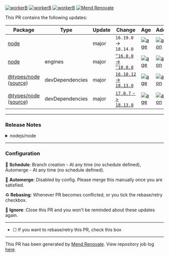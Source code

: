 [![workerB](https://img.shields.io/endpoint?url=https%3A%2F%2Fworkerb.linearb.io%2Fv2%2Fbadge%2Fprivate%2FU2FsdGVkX18LJrj0RtObbkh7QxlchxkiABzOYRStkog%2Fcollaboration.svg%3FcacheSeconds%3D60)](https://workerb.linearb.io/v2/badge/collaboration-page?magicLinkId=8biy-A6)
[![workerB](https://img.shields.io/endpoint?url=https%3A%2F%2Fworkerb.linearb.io%2Fv2%2Fbadge%2Fprivate%2FU2FsdGVkX19h6r90AiFVzMU9qiCgpjduPvkGr2EW4o%2Fcollaboration.svg%3FcacheSeconds%3D60)](https://workerb.linearb.io/v2/badge/collaboration-page?magicLinkId=a_JzDgz)
[![workerB](https://img.shields.io/endpoint?url=https%3A%2F%2Fworkerb.linearb.io%2Fv2%2Fbadge%2Fprivate%2FU2FsdGVkX18QOJLLBP8tuMEEDrSniIP3MJbsRxh5MaU%2Fcollaboration.svg%3FcacheSeconds%3D60)](https://workerb.linearb.io/v2/badge/collaboration-page?magicLinkId=Q_qKzEL)
[![Mend Renovate](https://app.renovatebot.com/images/banner.svg)](https://renovatebot.com)

This PR contains the following updates:






| Package | Type | Update | Change | Age | Adoption | Passing | Confidence |
|---|---|---|---|---|---|---|---|
| [node](https://togithub.com/nodejs/node) |  | major | `16.19.0` -> `18.14.0` | [![age](https://badges.renovateapi.com/packages/github-tags/node/v18.14.0/age-slim)](https://docs.renovatebot.com/merge-confidence/) | [![adoption](https://badges.renovateapi.com/packages/github-tags/node/v18.14.0/adoption-slim)](https://docs.renovatebot.com/merge-confidence/) | [![passing](https://badges.renovateapi.com/packages/github-tags/node/v18.14.0/compatibility-slim/16.19.0)](https://docs.renovatebot.com/merge-confidence/) | [![confidence](https://badges.renovateapi.com/packages/github-tags/node/v18.14.0/confidence-slim/16.19.0)](https://docs.renovatebot.com/merge-confidence/) |
| [node](https://togithub.com/nodejs/node) | engines | major | [`^16.0.0` -> `^18.0.0`](https://renovatebot.com/diffs/npm/node/v16.19.0/v18.14.0) | [![age](https://badges.renovateapi.com/packages/github-tags/node/v18.14.0/age-slim)](https://docs.renovatebot.com/merge-confidence/) | [![adoption](https://badges.renovateapi.com/packages/github-tags/node/v18.14.0/adoption-slim)](https://docs.renovatebot.com/merge-confidence/) | [![passing](https://badges.renovateapi.com/packages/github-tags/node/v18.14.0/compatibility-slim/v16.19.0)](https://docs.renovatebot.com/merge-confidence/) | [![confidence](https://badges.renovateapi.com/packages/github-tags/node/v18.14.0/confidence-slim/v16.19.0)](https://docs.renovatebot.com/merge-confidence/) |
| [@types/node](https://togithub.com/DefinitelyTyped/DefinitelyTyped/tree/master/types/node) ([source](https://togithub.com/DefinitelyTyped/DefinitelyTyped)) | devDependencies | major | [`16.18.12` -> `18.13.0`](https://renovatebot.com/diffs/npm/@types%2fnode/16.18.12/18.13.0) | [![age](https://badges.renovateapi.com/packages/npm/@types%2fnode/18.13.0/age-slim)](https://docs.renovatebot.com/merge-confidence/) | [![adoption](https://badges.renovateapi.com/packages/npm/@types%2fnode/18.13.0/adoption-slim)](https://docs.renovatebot.com/merge-confidence/) | [![passing](https://badges.renovateapi.com/packages/npm/@types%2fnode/18.13.0/compatibility-slim/16.18.12)](https://docs.renovatebot.com/merge-confidence/) | [![confidence](https://badges.renovateapi.com/packages/npm/@types%2fnode/18.13.0/confidence-slim/16.18.12)](https://docs.renovatebot.com/merge-confidence/) |
| [@types/node](https://togithub.com/DefinitelyTyped/DefinitelyTyped/tree/master/types/node) ([source](https://togithub.com/DefinitelyTyped/DefinitelyTyped)) | devDependencies | major | [`17.0.7` -> `18.13.0`](https://renovatebot.com/diffs/npm/@types%2fnode/17.0.7/18.13.0) | [![age](https://badges.renovateapi.com/packages/npm/@types%2fnode/18.13.0/age-slim)](https://docs.renovatebot.com/merge-confidence/) | [![adoption](https://badges.renovateapi.com/packages/npm/@types%2fnode/18.13.0/adoption-slim)](https://docs.renovatebot.com/merge-confidence/) | [![passing](https://badges.renovateapi.com/packages/npm/@types%2fnode/18.13.0/compatibility-slim/17.0.7)](https://docs.renovatebot.com/merge-confidence/) | [![confidence](https://badges.renovateapi.com/packages/npm/@types%2fnode/18.13.0/confidence-slim/17.0.7)](https://docs.renovatebot.com/merge-confidence/) |

---

### Release Notes

<details>
<summary>nodejs/node</summary>

### [`v18.14.0`](https://togithub.com/nodejs/node/releases/tag/v18.14.0): 2023-02-02, Version 18.14.0 &#x27;Hydrogen&#x27; (LTS), @&#8203;BethGriggs prepared by @&#8203;juanarbol

[Compare Source](https://togithub.com/nodejs/node/compare/v18.13.0...v18.14.0)

##### Notable changes

##### Updated npm to 9.3.1

Based on the [list of guidelines we've established on integrating `npm` and `node`](https://togithub.com/npm/cli/wiki/Integrating-with-node),
here is a grouped list of the breaking changes with the reasoning as to why they
fit within the guidelines linked above. Note that all the breaking changes were
made in [9.0.0](https://togithub.com/npm/cli/releases/tag/v9.0.0).
All subsequent minor and patch releases after `npm@9.0.0` do not contain any
breaking changes.

##### Engines

> Explanation: the node engines supported by `npm@9` make it safe to allow `npm@9` as the default in any LTS version of `14` or `16`, as well as anything later than or including `18.0.0`

-   `npm` is now compatible with the following semver range for node: `^14.17.0 || ^16.13.0 || >=18.0.0`

##### Filesystem

> Explanation: when run as root previous versions of npm attempted to manage file ownership automatically on the user's behalf. this behavior was problematic in many cases and has been removed in favor of allowing users to manage their own filesystem permissions

-   `npm` will no longer attempt to modify ownership of files it creates.

##### Auth

> Explanation: any errors thrown from users having unsupported auth configurations will show `npm config fix` in the remediation instructions, which will allow the user to automatically have their auth config fixed.

-   The presence of auth related settings that are not scoped to a specific
    registry found in a config file is no longer supported and will throw errors.

##### Login

> Explanation: the default `auth-type` has changed and users can opt back into the old behavior with `npm config set auth-type=legacy`. `login` and `adduser` have also been seperated making each command more closely match it's name instead of being aliases for each other.

-   Legacy auth types `sso`, `saml` & `legacy` have been consolidated into `"legacy"`.
-   `auth-type` defaults to `"web"`
-   `login` and `adduser` are now separate commands that send different data to the registry.
-   `auth-type` config values `web` and `legacy` only try their respective methods,
    npm no longer tries them all and waits to see which one doesn't fail.

##### Tarball Packing

> Explanation: previously using multiple ignore/allow lists when packing was an undefined behavior, and now the order of operations is strictly defined when packing a tarball making it easier to follow and should only affect users relying on the previously undefined behavior.

-   `npm pack` now follows a strict order of operations when applying ignore rules.
    If a `files` array is present in the `package.json`, then rules in `.gitignore`
    and `.npmignore` files from the root will be ignored.

##### Display/Debug/Timing Info

> Explanation: these changes center around the display of information to the terminal including timing and debug log info. We do not anticipate these changes breaking any existing workflows.

-   Links generated from git urls will now use `HEAD` instead of `master` as the default ref.
-   `timing` has been removed as a value for `--loglevel`.
-   `--timing` will show timing information regardless of `--loglevel`, except when `--silent`.
-   When run with the `--timing` flag, `npm` now writes timing data to a file
    alongside the debug log data, respecting the `logs-dir` option and falling
    back to `<CACHE>/_logs/` dir, instead of directly inside the cache directory.
-   The timing file data is no longer newline delimited JSON, and instead each run
    will create a uniquely named `<ID>-timing.json` file, with the `<ID>` portion
    being the same as the debug log.
-   `npm` now outputs some json errors on stdout. Previously `npm` would output
    all json formatted errors on stderr, making it difficult to parse as the
    stderr stream usually has logs already written to it.

##### Config/Command Deprecations or Removals

> Explanation: `install-links` is the only config or command in the list that has an effect on package installs. We fixed a number of issues that came up during prereleases with this change. It will also only be applied to new package trees created without a package-lock.json file. Any install with an existing lock file will not be changed.

-   Deprecate boolean install flags in favor of `--install-strategy`.
-   `npm config set` will no longer accept deprecated or invalid config options.
-   `install-links` config defaults to `"true"`.
-   `node-version` config has been removed.
-   `npm-version` config has been removed.
-   `npm access` subcommands have been renamed.
-   `npm birthday` has been removed.
-   `npm set-script` has been removed.
-   `npm bin` has been removed (use `npx` or `npm exec` to execute binaries).

##### Other notable changes

-   **doc**:
    -   add parallelism note to os.cpus() (Colin Ihrig) [#&#8203;45895](https://togithub.com/nodejs/node/pull/45895)
-   **http**:
    -   join authorization headers (Marco Ippolito) [#&#8203;45982](https://togithub.com/nodejs/node/pull/45982)
    -   improved timeout defaults handling (Paolo Insogna) [#&#8203;45778](https://togithub.com/nodejs/node/pull/45778)
-   **stream**:
    -   implement finished() for ReadableStream and WritableStream (Debadree Chatterjee) [#&#8203;46205](https://togithub.com/nodejs/node/pull/46205)

##### Commits

-   \[[`1352f08778`](https://togithub.com/nodejs/node/commit/1352f08778)] - **assert**: remove `assert.snapshot` (Moshe Atlow) [#&#8203;46112](https://togithub.com/nodejs/node/pull/46112)
-   \[[`4ee3238643`](https://togithub.com/nodejs/node/commit/4ee3238643)] - **async_hooks**: refactor to use `validateObject` (Deokjin Kim) [#&#8203;46004](https://togithub.com/nodejs/node/pull/46004)
-   \[[`79e0bf9b64`](https://togithub.com/nodejs/node/commit/79e0bf9b64)] - **benchmark**: include webstreams benchmark (Rafael Gonzaga) [#&#8203;45876](https://togithub.com/nodejs/node/pull/45876)
-   \[[`ed1ac82469`](https://togithub.com/nodejs/node/commit/ed1ac82469)] - **benchmark,tools**: use os.availableParallelism() (Deokjin Kim) [#&#8203;46003](https://togithub.com/nodejs/node/pull/46003)
-   \[[`16ee02f2eb`](https://togithub.com/nodejs/node/commit/16ee02f2eb)] - **(SEMVER-MINOR)** **buffer**: add buffer.isUtf8 for utf8 validation (Yagiz Nizipli) [#&#8203;45947](https://togithub.com/nodejs/node/pull/45947)
-   \[[`3bf2371a57`](https://togithub.com/nodejs/node/commit/3bf2371a57)] - **build**: add extra semi check (Jiawen Geng) [#&#8203;46194](https://togithub.com/nodejs/node/pull/46194)
-   \[[`560ee24157`](https://togithub.com/nodejs/node/commit/560ee24157)] - **build**: fix arm64 cross-compile from powershell (Stefan Stojanovic) [#&#8203;45890](https://togithub.com/nodejs/node/pull/45890)
-   \[[`48e3ad3aca`](https://togithub.com/nodejs/node/commit/48e3ad3aca)] - **build**: add option to disable shared readonly heap (Anna Henningsen) [#&#8203;45887](https://togithub.com/nodejs/node/pull/45887)
-   \[[`52a7887b94`](https://togithub.com/nodejs/node/commit/52a7887b94)] - **(SEMVER-MINOR)** **crypto**: add CryptoKey Symbol.toStringTag (Filip Skokan) [#&#8203;46042](https://togithub.com/nodejs/node/pull/46042)
-   \[[`a558774a40`](https://togithub.com/nodejs/node/commit/a558774a40)] - **crypto**: add cipher update/final methods encoding validation (vitpavlenko) [#&#8203;45990](https://togithub.com/nodejs/node/pull/45990)
-   \[[`599d1dc841`](https://togithub.com/nodejs/node/commit/599d1dc841)] - **crypto**: ensure auth tag set for chacha20-poly1305 (Ben Noordhuis) [#&#8203;46185](https://togithub.com/nodejs/node/pull/46185)
-   \[[`24a101698c`](https://togithub.com/nodejs/node/commit/24a101698c)] - **crypto**: return correct bit length in KeyObject's asymmetricKeyDetails (Filip Skokan) [#&#8203;46106](https://togithub.com/nodejs/node/pull/46106)
-   \[[`2de50fef84`](https://togithub.com/nodejs/node/commit/2de50fef84)] - **(SEMVER-MINOR)** **crypto**: add KeyObject Symbol.toStringTag (Filip Skokan) [#&#8203;46043](https://togithub.com/nodejs/node/pull/46043)
-   \[[`782b6f6f9f`](https://togithub.com/nodejs/node/commit/782b6f6f9f)] - **crypto**: ensure exported webcrypto EC keys use uncompressed point format (Ben Noordhuis) [#&#8203;46021](https://togithub.com/nodejs/node/pull/46021)
-   \[[`7a97f3f43b`](https://togithub.com/nodejs/node/commit/7a97f3f43b)] - **crypto**: fix CryptoKey prototype WPT (Filip Skokan) [#&#8203;45857](https://togithub.com/nodejs/node/pull/45857)
-   \[[`1a8aa50aa2`](https://togithub.com/nodejs/node/commit/1a8aa50aa2)] - **crypto**: fix CryptoKey WebIDL conformance (Filip Skokan) [#&#8203;45855](https://togithub.com/nodejs/node/pull/45855)
-   \[[`c6436450ee`](https://togithub.com/nodejs/node/commit/c6436450ee)] - **crypto**: fix error when getRandomValues is called without arguments (Filip Skokan) [#&#8203;45854](https://togithub.com/nodejs/node/pull/45854)
-   \[[`4cdf0002c5`](https://togithub.com/nodejs/node/commit/4cdf0002c5)] - **debugger**: refactor console in lib/internal/debugger/inspect.js (Debadree Chatterjee) [#&#8203;45847](https://togithub.com/nodejs/node/pull/45847)
-   \[[`b7fe8c70fa`](https://togithub.com/nodejs/node/commit/b7fe8c70fa)] - **deps**: update simdutf to 3.1.0 (Node.js GitHub Bot) [#&#8203;46257](https://togithub.com/nodejs/node/pull/46257)
-   \[[`eaeb870cd7`](https://togithub.com/nodejs/node/commit/eaeb870cd7)] - **deps**: upgrade npm to 9.3.1 (npm team) [#&#8203;46242](https://togithub.com/nodejs/node/pull/46242)
-   \[[`7c03a3d676`](https://togithub.com/nodejs/node/commit/7c03a3d676)] - **deps**: upgrade npm to 9.3.0 (npm team) [#&#8203;46193](https://togithub.com/nodejs/node/pull/46193)
-   \[[`340d76accb`](https://togithub.com/nodejs/node/commit/340d76accb)] - **deps**: cherrypick simdutf patch (Jiawen Geng) [#&#8203;46194](https://togithub.com/nodejs/node/pull/46194)
-   \[[`cce2af4306`](https://togithub.com/nodejs/node/commit/cce2af4306)] - **deps**: bump googletest to 2023.01.13 (Jiawen Geng) [#&#8203;46198](https://togithub.com/nodejs/node/pull/46198)
-   \[[`d251a66bed`](https://togithub.com/nodejs/node/commit/d251a66bed)] - **deps**: add /deps/\*\*/.github/ to .gitignore (Luigi Pinca) [#&#8203;46091](https://togithub.com/nodejs/node/pull/46091)
-   \[[`874054f469`](https://togithub.com/nodejs/node/commit/874054f469)] - **deps**: add simdutf version to metadata (Mike Roth) [#&#8203;46145](https://togithub.com/nodejs/node/pull/46145)
-   \[[`2497702b82`](https://togithub.com/nodejs/node/commit/2497702b82)] - **deps**: update simdutf to 2.1.0 (Node.js GitHub Bot) [#&#8203;46128](https://togithub.com/nodejs/node/pull/46128)
-   \[[`c8492b7f4c`](https://togithub.com/nodejs/node/commit/c8492b7f4c)] - **deps**: update corepack to 0.15.3 (Node.js GitHub Bot) [#&#8203;46037](https://togithub.com/nodejs/node/pull/46037)
-   \[[`d148f357fd`](https://togithub.com/nodejs/node/commit/d148f357fd)] - **deps**: update simdutf to 2.0.9 (Node.js GitHub Bot) [#&#8203;45975](https://togithub.com/nodejs/node/pull/45975)
-   \[[`422a98199c`](https://togithub.com/nodejs/node/commit/422a98199c)] - **deps**: update to uvwasi 0.0.14 (Colin Ihrig) [#&#8203;45970](https://togithub.com/nodejs/node/pull/45970)
-   \[[`7812752db0`](https://togithub.com/nodejs/node/commit/7812752db0)] - **deps**: fix updater github workflow job (Yagiz Nizipli) [#&#8203;45972](https://togithub.com/nodejs/node/pull/45972)
-   \[[`4063cdcef6`](https://togithub.com/nodejs/node/commit/4063cdcef6)] - ***Revert*** "**deps**: disable avx512 for simutf on benchmark ci" (Yagiz Nizipli) [#&#8203;45948](https://togithub.com/nodejs/node/pull/45948)
-   \[[`64d3e3f3ba`](https://togithub.com/nodejs/node/commit/64d3e3f3ba)] - **deps**: disable avx512 for simutf on benchmark ci (Yagiz Nizipli) [#&#8203;45803](https://togithub.com/nodejs/node/pull/45803)
-   \[[`c9845fc334`](https://togithub.com/nodejs/node/commit/c9845fc334)] - **deps**: add simdutf dependency (Yagiz Nizipli) [#&#8203;45803](https://togithub.com/nodejs/node/pull/45803)
-   \[[`6963c96547`](https://togithub.com/nodejs/node/commit/6963c96547)] - **deps**: update timezone to 2022g (Node.js GitHub Bot) [#&#8203;45731](https://togithub.com/nodejs/node/pull/45731)
-   \[[`874f6c340b`](https://togithub.com/nodejs/node/commit/874f6c340b)] - **deps**: update undici to 5.14.0 (Node.js GitHub Bot) [#&#8203;45812](https://togithub.com/nodejs/node/pull/45812)
-   \[[`7599b913d5`](https://togithub.com/nodejs/node/commit/7599b913d5)] - **deps**: upgrade npm to 9.2.0 (npm team) [#&#8203;45780](https://togithub.com/nodejs/node/pull/45780)
-   \[[`4844935ff3`](https://togithub.com/nodejs/node/commit/4844935ff3)] - **deps**: upgrade npm to 9.1.3 (npm team) [#&#8203;45693](https://togithub.com/nodejs/node/pull/45693)
-   \[[`8dce62c7fe`](https://togithub.com/nodejs/node/commit/8dce62c7fe)] - **deps**: V8: cherry-pick [`5fe919f`](https://togithub.com/nodejs/node/commit/5fe919f78321) (Richard Lau) [#&#8203;45587](https://togithub.com/nodejs/node/pull/45587)
-   \[[`8de642517e`](https://togithub.com/nodejs/node/commit/8de642517e)] - **dgram**: sync the old handle state to new handle (theanarkh) [#&#8203;46041](https://togithub.com/nodejs/node/pull/46041)
-   \[[`de2b7a9640`](https://togithub.com/nodejs/node/commit/de2b7a9640)] - **doc**: fix mismatched arguments of `NodeEventTarget` (Deokjin Kim) [#&#8203;45678](https://togithub.com/nodejs/node/pull/45678)
-   \[[`6317502d10`](https://togithub.com/nodejs/node/commit/6317502d10)] - **doc**: update events API example to have runnable code (Deokjin Kim) [#&#8203;45760](https://togithub.com/nodejs/node/pull/45760)
-   \[[`a9db45eee1`](https://togithub.com/nodejs/node/commit/a9db45eee1)] - **doc**: add note to tls docs about secureContext availability (Tim Gerk) [#&#8203;46224](https://togithub.com/nodejs/node/pull/46224)
-   \[[`5294371063`](https://togithub.com/nodejs/node/commit/5294371063)] - **doc**: add text around collaborative expectations (Michael Dawson) [#&#8203;46121](https://togithub.com/nodejs/node/pull/46121)
-   \[[`be85d5a6eb`](https://togithub.com/nodejs/node/commit/be85d5a6eb)] - **doc**: update to match changed `--dns-result-order` default (Mordy Tikotzky) [#&#8203;46148](https://togithub.com/nodejs/node/pull/46148)
-   \[[`4f2d9ea6da`](https://togithub.com/nodejs/node/commit/4f2d9ea6da)] - **doc**: add Node-API media link (Kevin Eady) [#&#8203;46189](https://togithub.com/nodejs/node/pull/46189)
-   \[[`9bfd40466f`](https://togithub.com/nodejs/node/commit/9bfd40466f)] - **doc**: update http.setMaxIdleHTTPParsers arguments (Debadree Chatterjee) [#&#8203;46168](https://togithub.com/nodejs/node/pull/46168)
-   \[[`d7a8c076e1`](https://togithub.com/nodejs/node/commit/d7a8c076e1)] - **doc**: use "file system" instead of "filesystem" (Rich Trott) [#&#8203;46178](https://togithub.com/nodejs/node/pull/46178)
-   \[[`e54483cd2b`](https://togithub.com/nodejs/node/commit/e54483cd2b)] - **doc**: https update default request timeout (Marco Ippolito) [#&#8203;46184](https://togithub.com/nodejs/node/pull/46184)
-   \[[`335110b0fb`](https://togithub.com/nodejs/node/commit/335110b0fb)] - **doc**: make options of readableStream.pipeTo as optional (Deokjin Kim) [#&#8203;46180](https://togithub.com/nodejs/node/pull/46180)
-   \[[`ec34cad712`](https://togithub.com/nodejs/node/commit/ec34cad712)] - **doc**: add PerformanceObserver.supportedEntryTypes to doc (theanarkh) [#&#8203;45962](https://togithub.com/nodejs/node/pull/45962)
-   \[[`d0f905bd6f`](https://togithub.com/nodejs/node/commit/d0f905bd6f)] - **doc**: duplex and readable from uncaught execption warning (Marco Ippolito) [#&#8203;46135](https://togithub.com/nodejs/node/pull/46135)
-   \[[`512feaafa4`](https://togithub.com/nodejs/node/commit/512feaafa4)] - **doc**: remove outdated sections from `maintaining-v8` (Antoine du Hamel) [#&#8203;46137](https://togithub.com/nodejs/node/pull/46137)
-   \[[`849a3e2ce7`](https://togithub.com/nodejs/node/commit/849a3e2ce7)] - **doc**: fix (EC)DHE remark in TLS docs (Tobias Nießen) [#&#8203;46114](https://togithub.com/nodejs/node/pull/46114)
-   \[[`a3c9c1b4e6`](https://togithub.com/nodejs/node/commit/a3c9c1b4e6)] - **doc**: fix ERR_TLS_RENEGOTIATION_DISABLED text (Tobias Nießen) [#&#8203;46122](https://togithub.com/nodejs/node/pull/46122)
-   \[[`1834e94ebb`](https://togithub.com/nodejs/node/commit/1834e94ebb)] - **doc**: fix spelling in SECURITY.md (Vaishno Chaitanya) [#&#8203;46124](https://togithub.com/nodejs/node/pull/46124)
-   \[[`3968698af5`](https://togithub.com/nodejs/node/commit/3968698af5)] - **doc**: abort controller emits error in child process (Debadree Chatterjee) [#&#8203;46072](https://togithub.com/nodejs/node/pull/46072)
-   \[[`1ec14c2c61`](https://togithub.com/nodejs/node/commit/1ec14c2c61)] - **doc**: fix `event.cancelBubble` documentation (Deokjin Kim) [#&#8203;45986](https://togithub.com/nodejs/node/pull/45986)
-   \[[`5539977f80`](https://togithub.com/nodejs/node/commit/5539977f80)] - **doc**: add personal pronouns option (Filip Skokan) [#&#8203;46118](https://togithub.com/nodejs/node/pull/46118)
-   \[[`1fabef3a81`](https://togithub.com/nodejs/node/commit/1fabef3a81)] - **doc**: mention how to run ncu-ci citgm (Rafael Gonzaga) [#&#8203;46090](https://togithub.com/nodejs/node/pull/46090)
-   \[[`84dc65ab87`](https://togithub.com/nodejs/node/commit/84dc65ab87)] - **doc**: include updating release optional step (Rafael Gonzaga) [#&#8203;46089](https://togithub.com/nodejs/node/pull/46089)
-   \[[`76c7ea1e74`](https://togithub.com/nodejs/node/commit/76c7ea1e74)] - **doc**: describe argument of `Symbol.for` (Deokjin Kim) [#&#8203;46019](https://togithub.com/nodejs/node/pull/46019)
-   \[[`2307a74990`](https://togithub.com/nodejs/node/commit/2307a74990)] - **doc**: update isUtf8 description (Yagiz Nizipli) [#&#8203;45973](https://togithub.com/nodejs/node/pull/45973)
-   \[[`fa5b65ea24`](https://togithub.com/nodejs/node/commit/fa5b65ea24)] - **doc**: use console.error for error case in timers and tls (Deokjin Kim) [#&#8203;46002](https://togithub.com/nodejs/node/pull/46002)
-   \[[`29d509c100`](https://togithub.com/nodejs/node/commit/29d509c100)] - **doc**: fix wrong output of example in `url.protocol` (Deokjin Kim) [#&#8203;45954](https://togithub.com/nodejs/node/pull/45954)
-   \[[`61dbca2690`](https://togithub.com/nodejs/node/commit/61dbca2690)] - **doc**: use `os.availableParallelism()` in async_context and cluster (Deokjin Kim) [#&#8203;45979](https://togithub.com/nodejs/node/pull/45979)
-   \[[`86b2c8cea2`](https://togithub.com/nodejs/node/commit/86b2c8cea2)] - **doc**: make EventEmitterAsyncResource's `options` as optional (Deokjin Kim) [#&#8203;45985](https://togithub.com/nodejs/node/pull/45985)
-   \[[`335acf7748`](https://togithub.com/nodejs/node/commit/335acf7748)] - **doc**: replace single executable champion in strategic initiatives doc (Darshan Sen) [#&#8203;45956](https://togithub.com/nodejs/node/pull/45956)
-   \[[`aab35a9388`](https://togithub.com/nodejs/node/commit/aab35a9388)] - **doc**: update error message of example in repl (Deokjin Kim) [#&#8203;45920](https://togithub.com/nodejs/node/pull/45920)
-   \[[`53a94a95ff`](https://togithub.com/nodejs/node/commit/53a94a95ff)] - **doc**: fix typos in packages.md (Eric Mutta) [#&#8203;45957](https://togithub.com/nodejs/node/pull/45957)
-   \[[`83875f46cf`](https://togithub.com/nodejs/node/commit/83875f46cf)] - **doc**: remove port from example in `url.hostname` (Deokjin Kim) [#&#8203;45927](https://togithub.com/nodejs/node/pull/45927)
-   \[[`162d3a94e3`](https://togithub.com/nodejs/node/commit/162d3a94e3)] - **doc**: show output of example in http (Deokjin Kim) [#&#8203;45915](https://togithub.com/nodejs/node/pull/45915)
-   \[[`53684e4506`](https://togithub.com/nodejs/node/commit/53684e4506)] - **(SEMVER-MINOR)** **doc**: add parallelism note to os.cpus() (Colin Ihrig) [#&#8203;45895](https://togithub.com/nodejs/node/pull/45895)
-   \[[`546e083d36`](https://togithub.com/nodejs/node/commit/546e083d36)] - **doc**: fix wrong output of example in `url.password` (Deokjin Kim) [#&#8203;45928](https://togithub.com/nodejs/node/pull/45928)
-   \[[`14c95ecd23`](https://togithub.com/nodejs/node/commit/14c95ecd23)] - **doc**: fix some history entries in `deprecations.md` (Antoine du Hamel) [#&#8203;45891](https://togithub.com/nodejs/node/pull/45891)
-   \[[`d94dba973b`](https://togithub.com/nodejs/node/commit/d94dba973b)] - **doc**: add tip for NODE_MODULE (theanarkh) [#&#8203;45797](https://togithub.com/nodejs/node/pull/45797)
-   \[[`662f574c5b`](https://togithub.com/nodejs/node/commit/662f574c5b)] - **doc**: reduce likelihood of mismerges during release (Richard Lau) [#&#8203;45864](https://togithub.com/nodejs/node/pull/45864)
-   \[[`48ea28aa30`](https://togithub.com/nodejs/node/commit/48ea28aa30)] - **doc**: add backticks to webcrypto rsaOaepParams (Filip Skokan) [#&#8203;45883](https://togithub.com/nodejs/node/pull/45883)
-   \[[`726b285163`](https://togithub.com/nodejs/node/commit/726b285163)] - **doc**: remove release cleanup step (Michaël Zasso) [#&#8203;45858](https://togithub.com/nodejs/node/pull/45858)
-   \[[`5eb93f1de9`](https://togithub.com/nodejs/node/commit/5eb93f1de9)] - **doc**: add stream/promises pipeline and finished to doc (Marco Ippolito) [#&#8203;45832](https://togithub.com/nodejs/node/pull/45832)
-   \[[`f874d0ba74`](https://togithub.com/nodejs/node/commit/f874d0ba74)] - **doc**: remove Juan Jose keys (Rafael Gonzaga) [#&#8203;45827](https://togithub.com/nodejs/node/pull/45827)
-   \[[`67efe2a55e`](https://togithub.com/nodejs/node/commit/67efe2a55e)] - **doc**: fix wrong output of example in util (Deokjin Kim) [#&#8203;45825](https://togithub.com/nodejs/node/pull/45825)
-   \[[`b709af31e0`](https://togithub.com/nodejs/node/commit/b709af31e0)] - **doc**: sort http.createServer() options alphabetically (Luigi Pinca) [#&#8203;45680](https://togithub.com/nodejs/node/pull/45680)
-   \[[`ebe292113a`](https://togithub.com/nodejs/node/commit/ebe292113a)] - **doc,crypto**: fix WebCryptoAPI import keyData and export return (Filip Skokan) [#&#8203;46076](https://togithub.com/nodejs/node/pull/46076)
-   \[[`204757719c`](https://togithub.com/nodejs/node/commit/204757719c)] - **errors**: refactor to use a method that formats a list string (Daeyeon Jeong) [#&#8203;45793](https://togithub.com/nodejs/node/pull/45793)
-   \[[`463bb9602e`](https://togithub.com/nodejs/node/commit/463bb9602e)] - **esm**: mark `importAssertions` as required (Antoine du Hamel) [#&#8203;46164](https://togithub.com/nodejs/node/pull/46164)
-   \[[`0bdf2db079`](https://togithub.com/nodejs/node/commit/0bdf2db079)] - **esm**: rewrite loader hooks test (Geoffrey Booth) [#&#8203;46016](https://togithub.com/nodejs/node/pull/46016)
-   \[[`297773c6d1`](https://togithub.com/nodejs/node/commit/297773c6d1)] - **events**: change status of `event.returnvalue` to legacy (Deokjin Kim) [#&#8203;46175](https://togithub.com/nodejs/node/pull/46175)
-   \[[`d088d6e5c3`](https://togithub.com/nodejs/node/commit/d088d6e5c3)] - **events**: change status of `event.cancelBubble` to legacy (Deokjin Kim) [#&#8203;46146](https://togithub.com/nodejs/node/pull/46146)
-   \[[`36be0c4ee2`](https://togithub.com/nodejs/node/commit/36be0c4ee2)] - **events**: change status of `event.srcElement` to legacy (Deokjin Kim) [#&#8203;46085](https://togithub.com/nodejs/node/pull/46085)
-   \[[`b239f0684a`](https://togithub.com/nodejs/node/commit/b239f0684a)] - **events**: fix violation of symbol naming convention (Deokjin Kim) [#&#8203;45978](https://togithub.com/nodejs/node/pull/45978)
-   \[[`aec340b312`](https://togithub.com/nodejs/node/commit/aec340b312)] - **fs**: refactor to use `validateInteger` (Deokjin Kim) [#&#8203;46008](https://togithub.com/nodejs/node/pull/46008)
-   \[[`e620de6444`](https://togithub.com/nodejs/node/commit/e620de6444)] - **http**: refactor to use `validateHeaderName` (Deokjin Kim) [#&#8203;46143](https://togithub.com/nodejs/node/pull/46143)
-   \[[`3e70b7d863`](https://togithub.com/nodejs/node/commit/3e70b7d863)] - **http**: writeHead if statusmessage is undefined dont override headers (Marco Ippolito) [#&#8203;46173](https://togithub.com/nodejs/node/pull/46173)
-   \[[`3d1dd96c4f`](https://togithub.com/nodejs/node/commit/3d1dd96c4f)] - **http**: refactor to use min of validateNumber for maxTotalSockets (Deokjin Kim) [#&#8203;46115](https://togithub.com/nodejs/node/pull/46115)
-   \[[`4df1fcc9db`](https://togithub.com/nodejs/node/commit/4df1fcc9db)] - **(SEMVER-MINOR)** **http**: join authorization headers (Marco Ippolito) [#&#8203;45982](https://togithub.com/nodejs/node/pull/45982)
-   \[[`8c06e2f645`](https://togithub.com/nodejs/node/commit/8c06e2f645)] - **http**: replace `var` with `const` on code of comment (Deokjin Kim) [#&#8203;45951](https://togithub.com/nodejs/node/pull/45951)
-   \[[`3c0c5e0567`](https://togithub.com/nodejs/node/commit/3c0c5e0567)] - **(SEMVER-MINOR)** **http**: improved timeout defaults handling (Paolo Insogna) [#&#8203;45778](https://togithub.com/nodejs/node/pull/45778)
-   \[[`edcd4fc576`](https://togithub.com/nodejs/node/commit/edcd4fc576)] - **lib**: use kEmptyObject and update JSDoc in webstreams (Deokjin Kim) [#&#8203;46183](https://togithub.com/nodejs/node/pull/46183)
-   \[[`d6fc855b8a`](https://togithub.com/nodejs/node/commit/d6fc855b8a)] - **lib**: refactor to use validate function (Deokjin Kim) [#&#8203;46101](https://togithub.com/nodejs/node/pull/46101)
-   \[[`bc17f37b98`](https://togithub.com/nodejs/node/commit/bc17f37b98)] - **lib**: reuse invalid state errors on webstreams (Rafael Gonzaga) [#&#8203;46086](https://togithub.com/nodejs/node/pull/46086)
-   \[[`86554bf27c`](https://togithub.com/nodejs/node/commit/86554bf27c)] - **lib**: fix incorrect use of console intrinsic (Colin Ihrig) [#&#8203;46044](https://togithub.com/nodejs/node/pull/46044)
-   \[[`7fc7b19124`](https://togithub.com/nodejs/node/commit/7fc7b19124)] - **lib**: update JSDoc of `getOwnPropertyValueOrDefault` (Deokjin Kim) [#&#8203;46010](https://togithub.com/nodejs/node/pull/46010)
-   \[[`c1cc1f9e12`](https://togithub.com/nodejs/node/commit/c1cc1f9e12)] - **lib**: use `kEmptyObject` as default value for options (Deokjin Kim) [#&#8203;46011](https://togithub.com/nodejs/node/pull/46011)
-   \[[`db617222da`](https://togithub.com/nodejs/node/commit/db617222da)] - **meta**: update AUTHORS (Node.js GitHub Bot) [#&#8203;46215](https://togithub.com/nodejs/node/pull/46215)
-   \[[`10afecd0d8`](https://togithub.com/nodejs/node/commit/10afecd0d8)] - **meta**: update AUTHORS (Node.js GitHub Bot) [#&#8203;46130](https://togithub.com/nodejs/node/pull/46130)
-   \[[`d8ce990ce6`](https://togithub.com/nodejs/node/commit/d8ce990ce6)] - **meta**: update comment in `CODEOWNERS` to better reflect current policy (Antoine du Hamel) [#&#8203;45944](https://togithub.com/nodejs/node/pull/45944)
-   \[[`e3f0194168`](https://togithub.com/nodejs/node/commit/e3f0194168)] - **meta**: update AUTHORS (Node.js GitHub Bot) [#&#8203;46040](https://togithub.com/nodejs/node/pull/46040)
-   \[[`d31c478929`](https://togithub.com/nodejs/node/commit/d31c478929)] - **meta**: update AUTHORS (Node.js GitHub Bot) [#&#8203;45968](https://togithub.com/nodejs/node/pull/45968)
-   \[[`10a276a3e0`](https://togithub.com/nodejs/node/commit/10a276a3e0)] - **meta**: add `nodejs/loaders` to CODEOWNERS (Geoffrey Booth) [#&#8203;45940](https://togithub.com/nodejs/node/pull/45940)
-   \[[`56247d7c87`](https://togithub.com/nodejs/node/commit/56247d7c87)] - **meta**: add `nodejs/test_runner` to CODEOWNERS (Antoine du Hamel) [#&#8203;45935](https://togithub.com/nodejs/node/pull/45935)
-   \[[`3bef8bc743`](https://togithub.com/nodejs/node/commit/3bef8bc743)] - **meta**: update AUTHORS (Node.js GitHub Bot) [#&#8203;45899](https://togithub.com/nodejs/node/pull/45899)
-   \[[`baf30ee935`](https://togithub.com/nodejs/node/commit/baf30ee935)] - **module**: fix unintended mutation (Antoine du Hamel) [#&#8203;46108](https://togithub.com/nodejs/node/pull/46108)
-   \[[`3ad584c357`](https://togithub.com/nodejs/node/commit/3ad584c357)] - **net**: handle socket.write(cb) edge case (Santiago Gimeno) [#&#8203;45922](https://togithub.com/nodejs/node/pull/45922)
-   \[[`2ab35cf0cc`](https://togithub.com/nodejs/node/commit/2ab35cf0cc)] - **node-api**: disambiguate napi_add_finalizer (Chengzhong Wu) [#&#8203;45401](https://togithub.com/nodejs/node/pull/45401)
-   \[[`6e9676e986`](https://togithub.com/nodejs/node/commit/6e9676e986)] - **node-api**: generalize finalizer second pass callback (Chengzhong Wu) [#&#8203;44141](https://togithub.com/nodejs/node/pull/44141)
-   \[[`b2faceff0a`](https://togithub.com/nodejs/node/commit/b2faceff0a)] - **(SEMVER-MINOR)** **os**: add availableParallelism() (Colin Ihrig) [#&#8203;45895](https://togithub.com/nodejs/node/pull/45895)
-   \[[`8fac4c5684`](https://togithub.com/nodejs/node/commit/8fac4c5684)] - **perf_hooks**: fix checking range of `options.figures` in createHistogram (Deokjin Kim) [#&#8203;45999](https://togithub.com/nodejs/node/pull/45999)
-   \[[`ea73702847`](https://togithub.com/nodejs/node/commit/ea73702847)] - **process,worker**: ensure code after exit() effectless (ywave620) [#&#8203;45620](https://togithub.com/nodejs/node/pull/45620)
-   \[[`784ed594ea`](https://togithub.com/nodejs/node/commit/784ed594ea)] - **repl**: improve robustness wrt to prototype pollution (Antoine du Hamel) [#&#8203;45604](https://togithub.com/nodejs/node/pull/45604)
-   \[[`fcfde3412e`](https://togithub.com/nodejs/node/commit/fcfde3412e)] - **src**: rename internal module declaration as internal bindings (Chengzhong Wu) [#&#8203;45551](https://togithub.com/nodejs/node/pull/45551)
-   \[[`646cadccd0`](https://togithub.com/nodejs/node/commit/646cadccd0)] - **src**: fix endianness of simdutf (Yagiz Nizipli) [#&#8203;46257](https://togithub.com/nodejs/node/pull/46257)
-   \[[`94605b1665`](https://togithub.com/nodejs/node/commit/94605b1665)] - **src**: replace unreachable code with static_assert (Tobias Nießen) [#&#8203;46209](https://togithub.com/nodejs/node/pull/46209)
-   \[[`3ce39bbcb7`](https://togithub.com/nodejs/node/commit/3ce39bbcb7)] - **src**: hide kMaxDigestMultiplier outside HKDF impl (Tobias Nießen) [#&#8203;46206](https://togithub.com/nodejs/node/pull/46206)
-   \[[`9648b06e09`](https://togithub.com/nodejs/node/commit/9648b06e09)] - **src**: distinguish env stopping flags (Chengzhong Wu) [#&#8203;45907](https://togithub.com/nodejs/node/pull/45907)
-   \[[`53ecd20bbd`](https://togithub.com/nodejs/node/commit/53ecd20bbd)] - **src**: remove return after abort (Shelley Vohr) [#&#8203;46172](https://togithub.com/nodejs/node/pull/46172)
-   \[[`c4c8931b9d`](https://togithub.com/nodejs/node/commit/c4c8931b9d)] - **src**: remove unnecessary semicolons (Shelley Vohr) [#&#8203;46171](https://togithub.com/nodejs/node/pull/46171)
-   \[[`fab72b1677`](https://togithub.com/nodejs/node/commit/fab72b1677)] - **src**: use simdutf for converting externalized builtins to UTF-16 (Anna Henningsen) [#&#8203;46119](https://togithub.com/nodejs/node/pull/46119)
-   \[[`67729961e7`](https://togithub.com/nodejs/node/commit/67729961e7)] - **src**: use constant strings for memory info names (Chengzhong Wu) [#&#8203;46087](https://togithub.com/nodejs/node/pull/46087)
-   \[[`0ac4e5dd34`](https://togithub.com/nodejs/node/commit/0ac4e5dd34)] - **src**: fix typo in node_snapshotable.cc (Vadim) [#&#8203;46103](https://togithub.com/nodejs/node/pull/46103)
-   \[[`b454a7665d`](https://togithub.com/nodejs/node/commit/b454a7665d)] - **src**: keep PipeWrap::Open function consistent with TCPWrap (theanarkh) [#&#8203;46064](https://togithub.com/nodejs/node/pull/46064)
-   \[[`41f5a29cca`](https://togithub.com/nodejs/node/commit/41f5a29cca)] - **src**: speed up process.getActiveResourcesInfo() (Darshan Sen) [#&#8203;46014](https://togithub.com/nodejs/node/pull/46014)
-   \[[`02a61dd6bd`](https://togithub.com/nodejs/node/commit/02a61dd6bd)] - **src**: fix typo in `node_file.cc` (Vadim) [#&#8203;45998](https://togithub.com/nodejs/node/pull/45998)
-   \[[`99c033ed98`](https://togithub.com/nodejs/node/commit/99c033ed98)] - **src**: fix crash on OnStreamRead on Windows (Santiago Gimeno) [#&#8203;45878](https://togithub.com/nodejs/node/pull/45878)
-   \[[`27d6a8b2b1`](https://togithub.com/nodejs/node/commit/27d6a8b2b1)] - **src**: fix creating `Isolate`s from addons (Anna Henningsen) [#&#8203;45885](https://togithub.com/nodejs/node/pull/45885)
-   \[[`9ca31cdba3`](https://togithub.com/nodejs/node/commit/9ca31cdba3)] - **src**: use string_view for FastStringKey implementation (Anna Henningsen) [#&#8203;45914](https://togithub.com/nodejs/node/pull/45914)
-   \[[`e4fc3abfd5`](https://togithub.com/nodejs/node/commit/e4fc3abfd5)] - **src**: fix UB in overflow checks (Ben Noordhuis) [#&#8203;45882](https://togithub.com/nodejs/node/pull/45882)
-   \[[`574afac26a`](https://togithub.com/nodejs/node/commit/574afac26a)] - **src**: check size of args before using for exec_path (A. Wilcox) [#&#8203;45902](https://togithub.com/nodejs/node/pull/45902)
-   \[[`f0692468cd`](https://togithub.com/nodejs/node/commit/f0692468cd)] - **src**: fix tls certificate root store data race (Ben Noordhuis) [#&#8203;45767](https://togithub.com/nodejs/node/pull/45767)
-   \[[`a749ceda2e`](https://togithub.com/nodejs/node/commit/a749ceda2e)] - **src**: add undici and acorn to `process.versions` (Debadree Chatterjee) [#&#8203;45621](https://togithub.com/nodejs/node/pull/45621)
-   \[[`08a6a61575`](https://togithub.com/nodejs/node/commit/08a6a61575)] - **src,lib**: the handle keeps loop alive in cluster rr mode (theanarkh) [#&#8203;46161](https://togithub.com/nodejs/node/pull/46161)
-   \[[`a87963de6b`](https://togithub.com/nodejs/node/commit/a87963de6b)] - **stream**: fix pipeline calling end on destination more than once (Debadree Chatterjee) [#&#8203;46226](https://togithub.com/nodejs/node/pull/46226)
-   \[[`cde59606cd`](https://togithub.com/nodejs/node/commit/cde59606cd)] - **(SEMVER-MINOR)** **stream**: implement finished() for ReadableStream and WritableStream (Debadree Chatterjee) [#&#8203;46205](https://togithub.com/nodejs/node/pull/46205)
-   \[[`441d9de33e`](https://togithub.com/nodejs/node/commit/441d9de33e)] - **stream**: refactor to use `validateFunction` (Deokjin Kim) [#&#8203;46007](https://togithub.com/nodejs/node/pull/46007)
-   \[[`325fc08d48`](https://togithub.com/nodejs/node/commit/325fc08d48)] - **stream**: fix typo in JSDoc (Deokjin Kim) [#&#8203;45991](https://togithub.com/nodejs/node/pull/45991)
-   \[[`536322fa1c`](https://togithub.com/nodejs/node/commit/536322fa1c)] - **test**: update postject to 1.0.0-alpha.4 (Node.js GitHub Bot) [#&#8203;46212](https://togithub.com/nodejs/node/pull/46212)
-   \[[`a3056f4125`](https://togithub.com/nodejs/node/commit/a3056f4125)] - **test**: refactor to avoid mutation of global by a loader (Michaël Zasso) [#&#8203;46220](https://togithub.com/nodejs/node/pull/46220)
-   \[[`1790569518`](https://togithub.com/nodejs/node/commit/1790569518)] - **test**: improve test coverage for WHATWG `TextDecoder` (Juan José) [#&#8203;45241](https://togithub.com/nodejs/node/pull/45241)
-   \[[`896027c006`](https://togithub.com/nodejs/node/commit/896027c006)] - **test**: add fix so that test exits if port 42 is unprivileged (Suyash Nayan) [#&#8203;45904](https://togithub.com/nodejs/node/pull/45904)
-   \[[`257224da0e`](https://togithub.com/nodejs/node/commit/257224da0e)] - **test**: use `os.availableParallelism()` (Deokjin Kim) [#&#8203;46003](https://togithub.com/nodejs/node/pull/46003)
-   \[[`7e1462dd02`](https://togithub.com/nodejs/node/commit/7e1462dd02)] - **test**: update Web Events WPT (Deokjin Kim) [#&#8203;46051](https://togithub.com/nodejs/node/pull/46051)
-   \[[`40d52fbc5f`](https://togithub.com/nodejs/node/commit/40d52fbc5f)] - **test**: add test to once() in event lib (Jonathan Diaz) [#&#8203;46126](https://togithub.com/nodejs/node/pull/46126)
-   \[[`f3518f3337`](https://togithub.com/nodejs/node/commit/f3518f3337)] - **test**: use `process.hrtime.bigint` instead of `process.hrtime` (Deokjin Kim) [#&#8203;45877](https://togithub.com/nodejs/node/pull/45877)
-   \[[`4d6dd10464`](https://togithub.com/nodejs/node/commit/4d6dd10464)] - **test**: print failed JS/parallel tests (Geoffrey Booth) [#&#8203;45960](https://togithub.com/nodejs/node/pull/45960)
-   \[[`7cb6fef6d6`](https://togithub.com/nodejs/node/commit/7cb6fef6d6)] - **test**: fix test broken under --node-builtin-modules-path (Geoffrey Booth) [#&#8203;45894](https://togithub.com/nodejs/node/pull/45894)
-   \[[`55e4140c34`](https://togithub.com/nodejs/node/commit/55e4140c34)] - **test**: fix mock.method to support class instances (Erick Wendel) [#&#8203;45608](https://togithub.com/nodejs/node/pull/45608)
-   \[[`286acaa6fe`](https://togithub.com/nodejs/node/commit/286acaa6fe)] - **test**: update encoding wpt to latest (Yagiz Nizipli) [#&#8203;45850](https://togithub.com/nodejs/node/pull/45850)
-   \[[`22c1e918ce`](https://togithub.com/nodejs/node/commit/22c1e918ce)] - **test**: update url wpt to latest (Yagiz Nizipli) [#&#8203;45852](https://togithub.com/nodejs/node/pull/45852)
-   \[[`5fa6a70bbd`](https://togithub.com/nodejs/node/commit/5fa6a70bbd)] - **test**: add CryptoKey transferring tests (Filip Skokan) [#&#8203;45811](https://togithub.com/nodejs/node/pull/45811)
-   \[[`4aaec07266`](https://togithub.com/nodejs/node/commit/4aaec07266)] - **test**: add postject to fixtures (Darshan Sen) [#&#8203;45298](https://togithub.com/nodejs/node/pull/45298)
-   \[[`da78f9cbb8`](https://togithub.com/nodejs/node/commit/da78f9cbb8)] - **test,crypto**: update WebCryptoAPI WPT (Filip Skokan) [#&#8203;45860](https://togithub.com/nodejs/node/pull/45860)
-   \[[`3269423032`](https://togithub.com/nodejs/node/commit/3269423032)] - **test,esm**: validate more edge cases for dynamic imports (Antoine du Hamel) [#&#8203;46059](https://togithub.com/nodejs/node/pull/46059)
-   \[[`cade2fccf4`](https://togithub.com/nodejs/node/commit/cade2fccf4)] - **test_runner**: run t.after() if test body throws (Colin Ihrig) [#&#8203;45870](https://togithub.com/nodejs/node/pull/45870)
-   \[[`87a0e86604`](https://togithub.com/nodejs/node/commit/87a0e86604)] - **test_runner**: parse yaml (Moshe Atlow) [#&#8203;45815](https://togithub.com/nodejs/node/pull/45815)
-   \[[`757a022443`](https://togithub.com/nodejs/node/commit/757a022443)] - **tls**: don't treat fatal TLS alerts as EOF (David Benjamin) [#&#8203;44563](https://togithub.com/nodejs/node/pull/44563)
-   \[[`c6457cbf8d`](https://togithub.com/nodejs/node/commit/c6457cbf8d)] - **tls**: fix re-entrancy issue with TLS close_notify (David Benjamin) [#&#8203;44563](https://togithub.com/nodejs/node/pull/44563)
-   \[[`fcca2d5ea6`](https://togithub.com/nodejs/node/commit/fcca2d5ea6)] - **tools**: update lint-md-dependencies (Node.js GitHub Bot) [#&#8203;46214](https://togithub.com/nodejs/node/pull/46214)
-   \[[`09adb86c19`](https://togithub.com/nodejs/node/commit/09adb86c19)] - **tools**: fix macro name in update-undici (Almeida) [#&#8203;46217](https://togithub.com/nodejs/node/pull/46217)
-   \[[`1b0cc79785`](https://togithub.com/nodejs/node/commit/1b0cc79785)] - **tools**: add automation for updating postject dependency (Darshan Sen) [#&#8203;46157](https://togithub.com/nodejs/node/pull/46157)
-   \[[`38df662119`](https://togithub.com/nodejs/node/commit/38df662119)] - **tools**: update create-or-update-pull-request-action (Michaël Zasso) [#&#8203;46169](https://togithub.com/nodejs/node/pull/46169)
-   \[[`3f4c0c0de1`](https://togithub.com/nodejs/node/commit/3f4c0c0de1)] - **tools**: update eslint to 8.31.0 (Node.js GitHub Bot) [#&#8203;46131](https://togithub.com/nodejs/node/pull/46131)
-   \[[`f3dc4329e6`](https://togithub.com/nodejs/node/commit/f3dc4329e6)] - **tools**: update lint-md-dependencies to rollup@3.9.1 (Node.js GitHub Bot) [#&#8203;46129](https://togithub.com/nodejs/node/pull/46129)
-   \[[`fafbd1ca72`](https://togithub.com/nodejs/node/commit/fafbd1ca72)] - **tools**: move update-eslint.sh to dep_updaters/ (Luigi Pinca) [#&#8203;46088](https://togithub.com/nodejs/node/pull/46088)
-   \[[`609df01fa9`](https://togithub.com/nodejs/node/commit/609df01fa9)] - **tools**: make update-eslint.sh work with npm@9 (Luigi Pinca) [#&#8203;46088](https://togithub.com/nodejs/node/pull/46088)
-   \[[`31b8cf1a4d`](https://togithub.com/nodejs/node/commit/31b8cf1a4d)] - **tools**: fix lint rule recommendation (Colin Ihrig) [#&#8203;46044](https://togithub.com/nodejs/node/pull/46044)
-   \[[`0a80cbdcb1`](https://togithub.com/nodejs/node/commit/0a80cbdcb1)] - **tools**: update lint-md-dependencies to rollup@3.9.0 (Node.js GitHub Bot) [#&#8203;46039](https://togithub.com/nodejs/node/pull/46039)
-   \[[`18503fa7ba`](https://togithub.com/nodejs/node/commit/18503fa7ba)] - **tools**: update doc to unist-util-select@4.0.2 (Node.js GitHub Bot) [#&#8203;46038](https://togithub.com/nodejs/node/pull/46038)
-   \[[`b48e82ec1d`](https://togithub.com/nodejs/node/commit/b48e82ec1d)] - **tools**: add release host var to promotion script (Ruy Adorno) [#&#8203;45913](https://togithub.com/nodejs/node/pull/45913)
-   \[[`3b93b0c1f5`](https://togithub.com/nodejs/node/commit/3b93b0c1f5)] - **tools**: add url to `AUTHORS` update automation (Antoine du Hamel) [#&#8203;45971](https://togithub.com/nodejs/node/pull/45971)
-   \[[`623b0eba81`](https://togithub.com/nodejs/node/commit/623b0eba81)] - **tools**: update lint-md-dependencies to rollup@3.8.1 (Node.js GitHub Bot) [#&#8203;45967](https://togithub.com/nodejs/node/pull/45967)
-   \[[`b0e88377fe`](https://togithub.com/nodejs/node/commit/b0e88377fe)] - **tools**: update GitHub workflow action (Mohammed Keyvanzadeh) [#&#8203;45937](https://togithub.com/nodejs/node/pull/45937)
-   \[[`974442e69d`](https://togithub.com/nodejs/node/commit/974442e69d)] - **tools**: update lint-md dependencies (Node.js GitHub Bot) [#&#8203;45813](https://togithub.com/nodejs/node/pull/45813)
-   \[[`5aaa8c3bbf`](https://togithub.com/nodejs/node/commit/5aaa8c3bbf)] - **tools**: enforce use of trailing commas in `tools/` (Antoine du Hamel) [#&#8203;45889](https://togithub.com/nodejs/node/pull/45889)
-   \[[`1e32520f72`](https://togithub.com/nodejs/node/commit/1e32520f72)] - **tools**: add `ArrayPrototypeConcat` to the list of primordials to avoid (Antoine du Hamel) [#&#8203;44445](https://togithub.com/nodejs/node/pull/44445)
-   \[[`e0cda56204`](https://togithub.com/nodejs/node/commit/e0cda56204)] - **tools**: fix incorrect version history order (Fabien Michel) [#&#8203;45728](https://togithub.com/nodejs/node/pull/45728)
-   \[[`7438ff175a`](https://togithub.com/nodejs/node/commit/7438ff175a)] - **tools**: update eslint to 8.29.0 (Node.js GitHub Bot) [#&#8203;45733](https://togithub.com/nodejs/node/pull/45733)
-   \[[`1e11247b91`](https://togithub.com/nodejs/node/commit/1e11247b91)] - ***Revert*** "**tools**: update V8 gypfiles for RISC-V" (Lu Yahan) [#&#8203;46156](https://togithub.com/nodejs/node/pull/46156)
-   \[[`0defe4effa`](https://togithub.com/nodejs/node/commit/0defe4effa)] - **trace_events**: refactor to use `validateStringArray` (Deokjin Kim) [#&#8203;46012](https://togithub.com/nodejs/node/pull/46012)
-   \[[`f1dcbe7652`](https://togithub.com/nodejs/node/commit/f1dcbe7652)] - **util**: add fast path for text-decoder fatal flag (Yagiz Nizipli) [#&#8203;45803](https://togithub.com/nodejs/node/pull/45803)
-   \[[`277d9da876`](https://togithub.com/nodejs/node/commit/277d9da876)] - **vm**: refactor to use validate function (Deokjin Kim) [#&#8203;46176](https://togithub.com/nodejs/node/pull/46176)
-   \[[`96f1b2e731`](https://togithub.com/nodejs/node/commit/96f1b2e731)] - **vm**: refactor to use `validateStringArray` (Deokjin Kim) [#&#8203;46020](https://togithub.com/nodejs/node/pull/46020)

### [`v18.13.0`](https://togithub.com/nodejs/node/releases/tag/v18.13.0): 2023-01-05, Version 18.13.0 &#x27;Hydrogen&#x27; (LTS), @&#8203;danielleadams

[Compare Source](https://togithub.com/nodejs/node/compare/v18.12.1...v18.13.0)

##### Notable changes

##### Add support for externally shared js builtins

By default Node.js is built so that all dependencies are bundled into the Node.js binary itself. Some Node.js distributions prefer to manage dependencies externally. There are existing build options that allow dependencies with native code to be externalized. This commit adds additional options so that dependencies with JavaScript code (including WASM) can also be externalized. This addition does not affect binaries shipped by the Node.js project but will allow other distributions to externalize additional dependencies when needed.

Contributed by Michael Dawson in [#&#8203;44376](https://togithub.com/nodejs/node/pull/44376)

##### Introduce `File`

The File class is part of the [FileAPI](https://w3c.github.io/FileAPI/). It can be used anywhere a Blob can, for example in `URL.createObjectURL` and `FormData`. It contains two properties that Blobs do not have: `lastModified`, the last time the file was modified in ms, and `name`, the name of the file.

Contributed by Khafra in [#&#8203;45139](https://togithub.com/nodejs/node/pull/45139)

##### Support function mocking on Node.js test runner

The `node:test` module supports mocking during testing via a top-level `mock`
object.

```js
test('spies on an object method', (t) => {
  const number = {
    value: 5,
    add(a) {
      return this.value + a;
    },
  };
  t.mock.method(number, 'add');

  assert.strictEqual(number.add(3), 8);
  assert.strictEqual(number.add.mock.calls.length, 1);
});
```

Contributed by Colin Ihrig in [#&#8203;45326](https://togithub.com/nodejs/node/pull/45326)

##### Other notable changes

-   **build**:
    -   disable v8 snapshot compression by default (Joyee Cheung) [#&#8203;45716](https://togithub.com/nodejs/node/pull/45716)
-   **crypto**:
    -   update root certificates (Luigi Pinca) [#&#8203;45490](https://togithub.com/nodejs/node/pull/45490)
-   **deps**:
    -   update ICU to 72.1 (Michaël Zasso) [#&#8203;45068](https://togithub.com/nodejs/node/pull/45068)
-   **doc**:
    -   add doc-only deprecation for headers/trailers setters (Rich Trott) [#&#8203;45697](https://togithub.com/nodejs/node/pull/45697)
    -   add Rafael to the tsc (Michael Dawson) [#&#8203;45691](https://togithub.com/nodejs/node/pull/45691)
    -   deprecate use of invalid ports in `url.parse` (Antoine du Hamel) [#&#8203;45576](https://togithub.com/nodejs/node/pull/45576)
    -   add lukekarrys to collaborators (Luke Karrys) [#&#8203;45180](https://togithub.com/nodejs/node/pull/45180)
    -   add anonrig to collaborators (Yagiz Nizipli) [#&#8203;45002](https://togithub.com/nodejs/node/pull/45002)
    -   deprecate url.parse() (Rich Trott) [#&#8203;44919](https://togithub.com/nodejs/node/pull/44919)
-   **lib**:
    -   drop fetch experimental warning (Matteo Collina) [#&#8203;45287](https://togithub.com/nodejs/node/pull/45287)
-   **net**:
    -   (SEMVER-MINOR) add autoSelectFamily and autoSelectFamilyAttemptTimeout options (Paolo Insogna) [#&#8203;44731](https://togithub.com/nodejs/node/pull/44731)
-   **src**:
    -   (SEMVER-MINOR) add uvwasi version (Jithil P Ponnan) [#&#8203;45639](https://togithub.com/nodejs/node/pull/45639)
    -   (SEMVER-MINOR) add initial shadow realm support (Chengzhong Wu) [#&#8203;42869](https://togithub.com/nodejs/node/pull/42869)
-   **test_runner**:
    -   (SEMVER-MINOR) add t.after() hook (Colin Ihrig) [#&#8203;45792](https://togithub.com/nodejs/node/pull/45792)
    -   (SEMVER-MINOR) don't use a symbol for runHook() (Colin Ihrig) [#&#8203;45792](https://togithub.com/nodejs/node/pull/45792)
-   **tls**:
    -   (SEMVER-MINOR) add "ca" property to certificate object (Ben Noordhuis) [#&#8203;44935](https://togithub.com/nodejs/node/pull/44935)
    -   remove trustcor root ca certificates (Ben Noordhuis) [#&#8203;45776](https://togithub.com/nodejs/node/pull/45776)
-   **tools**:
    -   update certdata.txt (Luigi Pinca) [#&#8203;45490](https://togithub.com/nodejs/node/pull/45490)
-   **util**:
    -   add fast path for utf8 encoding (Yagiz Nizipli) [#&#8203;45412](https://togithub.com/nodejs/node/pull/45412)
    -   improve textdecoder decode performance (Yagiz Nizipli) [#&#8203;45294](https://togithub.com/nodejs/node/pull/45294)
    -   (SEMVER-MINOR) add MIME utilities ([#&#8203;21128](https://togithub.com/nodejs/node/issues/21128)) (Bradley Farias) [#&#8203;21128](https://togithub.com/nodejs/node/pull/21128)

##### Commits

-   \[[`40123a6bb0`](https://togithub.com/nodejs/node/commit/40123a6bb0)] - **(SEMVER-MINOR)** **async_hooks**: add hook to stop propagation (Gerhard Stöbich) [#&#8203;45386](https://togithub.com/nodejs/node/pull/45386)
-   \[[`9925d20ed8`](https://togithub.com/nodejs/node/commit/9925d20ed8)] - **benchmark**: add variety of inputs to text-encoder (Yagiz Nizipli) [#&#8203;45787](https://togithub.com/nodejs/node/pull/45787)
-   \[[`5e167bd658`](https://togithub.com/nodejs/node/commit/5e167bd658)] - **benchmark**: make benchmarks runnable in older versions of Node.js (Joyee Cheung) [#&#8203;45746](https://togithub.com/nodejs/node/pull/45746)
-   \[[`a1421623ac`](https://togithub.com/nodejs/node/commit/a1421623ac)] - **benchmark**: add v8 serialize benchmark (Yagiz Nizipli) [#&#8203;45476](https://togithub.com/nodejs/node/pull/45476)
-   \[[`fcf61884cc`](https://togithub.com/nodejs/node/commit/fcf61884cc)] - **benchmark**: add text-encoder benchmark (Yagiz Nizipli) [#&#8203;45450](https://togithub.com/nodejs/node/pull/45450)
-   \[[`762d285c98`](https://togithub.com/nodejs/node/commit/762d285c98)] - **benchmark**: add parameters to text-decoder benchmark (Yagiz Nizipli) [#&#8203;45363](https://togithub.com/nodejs/node/pull/45363)
-   \[[`ab891ecbff`](https://togithub.com/nodejs/node/commit/ab891ecbff)] - **benchmark**: fix text-decoder benchmark (Yagiz Nizipli) [#&#8203;45363](https://togithub.com/nodejs/node/pull/45363)
-   \[[`1ed312a737`](https://togithub.com/nodejs/node/commit/1ed312a737)] - **benchmark**: add blob benchmark (Yagiz Nizipli) [#&#8203;44990](https://togithub.com/nodejs/node/pull/44990)
-   \[[`2ee3d81277`](https://togithub.com/nodejs/node/commit/2ee3d81277)] - **bootstrap**: merge main thread and worker thread initializations (Joyee Cheung) [#&#8203;44869](https://togithub.com/nodejs/node/pull/44869)
-   \[[`e638ea4f48`](https://togithub.com/nodejs/node/commit/e638ea4f48)] - **bootstrap**: check more metadata when loading the snapshot (Joyee Cheung) [#&#8203;44132](https://togithub.com/nodejs/node/pull/44132)
-   \[[`bfcf4f0046`](https://togithub.com/nodejs/node/commit/bfcf4f0046)] - **buffer**: make decodeUTF8 params loose (Yagiz Nizipli) [#&#8203;45610](https://togithub.com/nodejs/node/pull/45610)
-   \[[`3a7f3d5993`](https://togithub.com/nodejs/node/commit/3a7f3d5993)] - **(SEMVER-MINOR)** **buffer**: introduce File (Khafra) [#&#8203;45139](https://togithub.com/nodejs/node/pull/45139)
-   \[[`345b847aa6`](https://togithub.com/nodejs/node/commit/345b847aa6)] - **buffer**: fix validation of options in `Blob` constructor (Antoine du Hamel) [#&#8203;45156](https://togithub.com/nodejs/node/pull/45156)
-   \[[`1ddc438444`](https://togithub.com/nodejs/node/commit/1ddc438444)] - **build**: disable v8 snapshot compression by default (Joyee Cheung) [#&#8203;45716](https://togithub.com/nodejs/node/pull/45716)
-   \[[`bd1a2fbd91`](https://togithub.com/nodejs/node/commit/bd1a2fbd91)] - **build**: add python 3.11 support for android (Mohammed Keyvanzadeh) [#&#8203;45765](https://togithub.com/nodejs/node/pull/45765)
-   \[[`2b0ace302d`](https://togithub.com/nodejs/node/commit/2b0ace302d)] - **build**: rework gyp files for zlib (Richard Lau) [#&#8203;45589](https://togithub.com/nodejs/node/pull/45589)
-   \[[`5ab7a30a06`](https://togithub.com/nodejs/node/commit/5ab7a30a06)] - **build**: avoid redefined macro (Michaël Zasso) [#&#8203;45544](https://togithub.com/nodejs/node/pull/45544)
-   \[[`f58b32c22e`](https://togithub.com/nodejs/node/commit/f58b32c22e)] - **build**: fix env.h for cpp20 (Jiawen Geng) [#&#8203;45516](https://togithub.com/nodejs/node/pull/45516)
-   \[[`1de1f679ec`](https://togithub.com/nodejs/node/commit/1de1f679ec)] - ***Revert*** "**build**: remove precompiled header and debug information for host builds" (Stefan Stojanovic) [#&#8203;45432](https://togithub.com/nodejs/node/pull/45432)
-   \[[`89d1eb58b0`](https://togithub.com/nodejs/node/commit/89d1eb58b0)] - **build**: add --v8-disable-object-print flag (MURAKAMI Masahiko) [#&#8203;45458](https://togithub.com/nodejs/node/pull/45458)
-   \[[`f2a4def232`](https://togithub.com/nodejs/node/commit/f2a4def232)] - **build**: make scripts in gyp run with right python (Jiawen Geng) [#&#8203;45435](https://togithub.com/nodejs/node/pull/45435)
-   \[[`473a879c91`](https://togithub.com/nodejs/node/commit/473a879c91)] - **build**: workaround for node-core-utils (Jiawen Geng) [#&#8203;45199](https://togithub.com/nodejs/node/pull/45199)
-   \[[`abcc034c61`](https://togithub.com/nodejs/node/commit/abcc034c61)] - **build**: fix icu-small build with ICU 72.1 (Steven R. Loomis) [#&#8203;45195](https://togithub.com/nodejs/node/pull/45195)
-   \[[`8a99221a21`](https://togithub.com/nodejs/node/commit/8a99221a21)] - **build**: remove unused language files (Ben Noordhuis) [#&#8203;45138](https://togithub.com/nodejs/node/pull/45138)
-   \[[`3fb44f9413`](https://togithub.com/nodejs/node/commit/3fb44f9413)] - **build**: add GitHub token to auto-start-ci workflow (Richard Lau) [#&#8203;45185](https://togithub.com/nodejs/node/pull/45185)
-   \[[`2aac993bb2`](https://togithub.com/nodejs/node/commit/2aac993bb2)] - **build**: add version info to timezone update PR (Darshan Sen) [#&#8203;45021](https://togithub.com/nodejs/node/pull/45021)
-   \[[`0db19b3c60`](https://togithub.com/nodejs/node/commit/0db19b3c60)] - **build**: support Python 3.11 (Luigi Pinca) [#&#8203;45191](https://togithub.com/nodejs/node/pull/45191)
-   \[[`fb008a2e9b`](https://togithub.com/nodejs/node/commit/fb008a2e9b)] - **build,deps,src**: fix Intel VTune profiling support (Shi Lei) [#&#8203;45248](https://togithub.com/nodejs/node/pull/45248)
-   \[[`61bc27a5b4`](https://togithub.com/nodejs/node/commit/61bc27a5b4)] - **build,win**: pass --debug-nghttp2 to configure (Santiago Gimeno) [#&#8203;45209](https://togithub.com/nodejs/node/pull/45209)
-   \[[`7b68c06988`](https://togithub.com/nodejs/node/commit/7b68c06988)] - **child_process**: validate arguments for null bytes (Darshan Sen) [#&#8203;44782](https://togithub.com/nodejs/node/pull/44782)
-   \[[`bac6b7d900`](https://togithub.com/nodejs/node/commit/bac6b7d900)] - **crypto**: simplify lazy loading of internal modules (Antoine du Hamel) [#&#8203;45809](https://togithub.com/nodejs/node/pull/45809)
-   \[[`2fbf95662c`](https://togithub.com/nodejs/node/commit/2fbf95662c)] - **crypto**: fix CipherBase Update int32 overflow (Marco Ippolito) [#&#8203;45769](https://togithub.com/nodejs/node/pull/45769)
-   \[[`0100fd445b`](https://togithub.com/nodejs/node/commit/0100fd445b)] - **crypto**: refactor ArrayBuffer to bigint conversion utils (Antoine du Hamel) [#&#8203;45567](https://togithub.com/nodejs/node/pull/45567)
-   \[[`fa0a2d8e5d`](https://togithub.com/nodejs/node/commit/fa0a2d8e5d)] - **crypto**: refactor verify acceptable key usage functions (Filip Skokan) [#&#8203;45569](https://togithub.com/nodejs/node/pull/45569)
-   \[[`ef64b86d0d`](https://togithub.com/n

</details>

---

### Configuration

📅 **Schedule**: Branch creation - At any time (no schedule defined), Automerge - At any time (no schedule defined).

🚦 **Automerge**: Disabled by config. Please merge this manually once you are satisfied.

♻ **Rebasing**: Whenever PR becomes conflicted, or you tick the rebase/retry checkbox.

🔕 **Ignore**: Close this PR and you won't be reminded about these updates again.

---

 - [ ] <!-- rebase-check -->If you want to rebase/retry this PR, check this box

---

This PR has been generated by [Mend Renovate](https://www.mend.io/free-developer-tools/renovate/). View repository job log [here](https://app.renovatebot.com/dashboard#github/NetPurpose/front).
<!--renovate-debug:eyJjcmVhdGVkSW5WZXIiOiIzNC4xMzguMyIsInVwZGF0ZWRJblZlciI6IjM0LjEzOC4zIn0=-->

